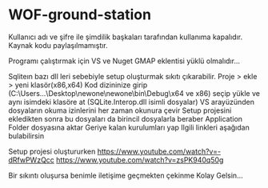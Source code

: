 # WOF-ground-station

Kullanıcı adı ve şifre ile şimdilik başkaları tarafından kullanıma kapalıdır.
Kaynak kodu paylaşılmamıştır.

Programı çalıştırmak için VS ve Nuget GMAP eklentisi yüklü olmalıdır...

Sqliteın bazı dll leri sebebiyle setup oluşturmak sıkıtı çıkarabilir.
Proje > ekle > yeni klasör(x86,x64)
Kod dizininize girip (C:\Users\...\Desktop\newone\newone\bin\Debug\x64 ve x86) seçip yükle ve aynı isimdeki klasöre at (SQLite.Interop.dll isimli dosyalar)
VS arayüzünden dosyaların okuma izinlerini her zaman okunura çevir
Setup projesini ekledikten sonra bu dosyaları da birincil dosyalarla beraber Application Folder dosyasına aktar
Geriye kalan kurulumları yap
Ilgili linkleri aşağıdan bulabilirsin

Setup projesi oluştururken 
https://www.youtube.com/watch?v=-dRfwPWzQcc
https://www.youtube.com/watch?v=zsPK940q50g

Bir sıkıntı oluşursa benimle iletişime geçmekten çekinme
Kolay Gelsin...

